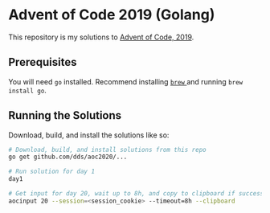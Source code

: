 # Advent of Code 2019 (Golang)

This repository is my solutions to [Advent of Code, 2019](https://adventofcode.com/2019).

## Prerequisites

You will need `go` installed. Recommend installing [`brew` ](https://brew.sh/) and running `brew install go`.

## Running the Solutions

Download, build, and install the solutions like so:

```sh
# Download, build, and install solutions from this repo
go get github.com/dds/aoc2020/...

# Run solution for day 1
day1

# Get input for day 20, wait up to 8h, and copy to clipboard if successful
aocinput 20 --session=<session_cookie> --timeout=8h --clipboard
```
